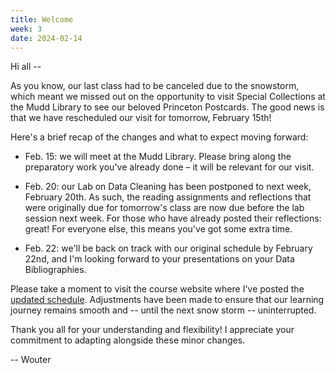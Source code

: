 ```yaml
---
title: Welcome
week: 3
date: 2024-02-14
---
```


Hi all --

As you know, our last class had to be canceled due to the snowstorm, which meant we missed out on the opportunity to visit Special Collections at the Mudd Library to see our beloved Princeton Postcards. The good news is that we have rescheduled our visit for tomorrow, February 15th!

Here's a brief recap of the changes and what to expect moving forward:

- Feb. 15: we will meet at the Mudd Library. Please bring along the preparatory work you've already done – it will be relevant for our visit.

- Feb. 20: our Lab on Data Cleaning has been postponed to next week, February 20th. As such, the reading assignments and reflections that were originally due for tomorrow's class are now due before the lab session next week. For those who have already posted their reflections: great! For everyone else, this means you've got some extra time.

- Feb. 22: we'll be back on track with our original schedule by February 22nd, and I'm looking forward to your presentations on your Data Bibliographies.

Please take a moment to visit the course website where I've posted the [updated schedule](https://whaverals.github.io/IntroDH2024/schedule/). Adjustments have been made to ensure that our learning journey remains smooth and -- until the next snow storm -- uninterrupted.

Thank you all for your understanding and flexibility! I appreciate your commitment to adapting alongside these minor changes.

-- Wouter